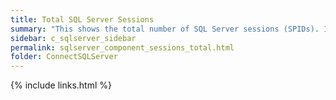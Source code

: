 ```yaml
---
title: ﻿Total SQL Server Sessions
summary: "This shows the total number of SQL Server sessions (SPIDs). It includes user and system sessions."
sidebar: c_sqlserver_sidebar
permalink: sqlserver_component_sessions_total.html
folder: ConnectSQLServer
---
```


{% include links.html %}
